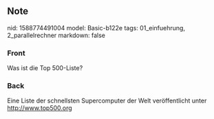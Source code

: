 ## Note
nid: 1588774491004
model: Basic-b122e
tags: 01_einfuehrung, 2_parallelrechner
markdown: false

### Front
Was ist die Top 500-Liste?

### Back
Eine Liste der schnellsten Supercomputer der Welt veröffentlicht unter http://www.top500.org
